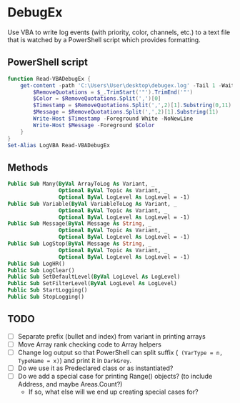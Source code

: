 # DebugEx
Use VBA to write log events (with priority, color, channels, etc.) to a text file that is watched by a PowerShell script which provides formatting.

## PowerShell script
```PowerShell
function Read-VBADebugEx {
	get-content -path 'C:\Users\User\desktop\debugex.log' -Tail 1 -Wait | % { 
		$RemoveQuotations = $_.TrimStart('"').TrimEnd('"')
		$Color = $RemoveQuotations.Split(',')[0] 
		$Timestamp = $RemoveQuotations.Split(',',2)[1].Substring(0,11)
		$Message = $RemoveQuotations.Split(',',2)[1].Substring(11)
		Write-Host $Timestamp -Foreground White -NoNewLine
		Write-Host $Message -Foreground $Color
	}   
}
Set-Alias LogVBA Read-VBADebugEx
```

## Methods
```vb
Public Sub Many(ByVal ArrayToLog As Variant, _
                Optional ByVal Topic As Variant, _
                Optional ByVal LogLevel As LogLevel = -1)
Public Sub Variable(ByVal VariableToLog As Variant, _
                Optional ByVal Topic As Variant, _
                Optional ByVal LogLevel As LogLevel = -1)
Public Sub Message(ByVal Message As String, _
                Optional ByVal Topic As Variant, _
                Optional ByVal LogLevel As LogLevel = -1)
Public Sub LogStop(ByVal Message As String, _
                Optional ByVal Topic As Variant, _
                Optional ByVal LogLevel As LogLevel = -1)
Public Sub LogHR()
Public Sub LogClear()
Public Sub SetDefaultLevel(ByVal LogLevel As LogLevel)
Public Sub SetFilterLevel(ByVal LogLevel As LogLevel)
Public Sub StartLogging()
Public Sub StopLogging()
```

## TODO
- [ ] Separate prefix (bullet and index) from variant in printing arrays
- [ ] Move Array rank checking code to Array helpers
- [ ] Change log output so that PowerShell can split suffix (` (VarType = n, TypeName = x)`) and print it in `DarkGrey`.
- [ ] Do we use it as Predeclared class or as instantiated?
- [ ] Do we add a special case for printing Range() objects? (to include Address, and maybe Areas.Count?)
  - If so, what else will we end up creating special cases for?